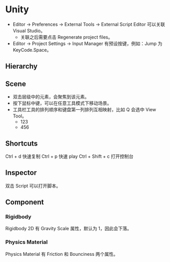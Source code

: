 # Unity

- Editor -> Preferences -> External Tools -> External Script Editor 可以关联 Visual Studio。
    - 关联之后需要点击 Regenerate project files。
- Editor -> Project Settings -> Input Manager 有预设按键，例如：Jump 为 KeyCode.Space。

## Hierarchy

## Scene

- 双击层级中的元素，会聚焦到该元素。
- 按下鼠标中键，可以在任意工具模式下移动场景。
- 工具栏工具的排列顺序和键盘第一列排列互相映射，比如 Q 会选中 View Tool。
    - 123
    - 456

## Shortcuts

Ctrl + d 快速复制
Ctrl + p 快速 play
Ctrl + Shift + c 打开控制台

## Inspector

双击 Script 可以打开脚本。

## Component

### Rigidbody

Rigidbody 2D 有 Gravity Scale 属性，默认为 1，因此会下落。

### Physics Material

Physics Material 有 Friction 和 Bounciness 两个属性。
